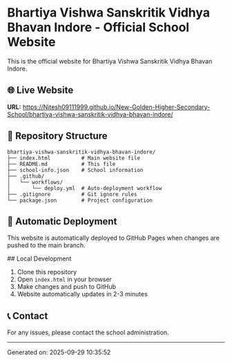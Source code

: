 # Bhartiya Vishwa Sanskritik Vidhya Bhavan Indore - Official School Website

This is the official website for Bhartiya Vishwa Sanskritik Vidhya Bhavan Indore.

## 🌐 Live Website
**URL:** https://Nitesh09111999.github.io/New-Golden-Higher-Secondary-School/bhartiya-vishwa-sanskritik-vidhya-bhavan-indore/

## 📁 Repository Structure
```
bhartiya-vishwa-sanskritik-vidhya-bhavan-indore/
├── index.html          # Main website file
├── README.md           # This file
├── school-info.json    # School information
├── .github/
│   └── workflows/
│       └── deploy.yml  # Auto-deployment workflow
├── .gitignore          # Git ignore rules
└── package.json        # Project configuration
```

## 🚀 Automatic Deployment
This website is automatically deployed to GitHub Pages when changes are pushed to the main branch.

##️ Local Development
1. Clone this repository
2. Open `index.html` in your browser
3. Make changes and push to GitHub
4. Website automatically updates in 2-3 minutes

## 📞 Contact
For any issues, please contact the school administration.

---
Generated on: 2025-09-29 10:35:52
